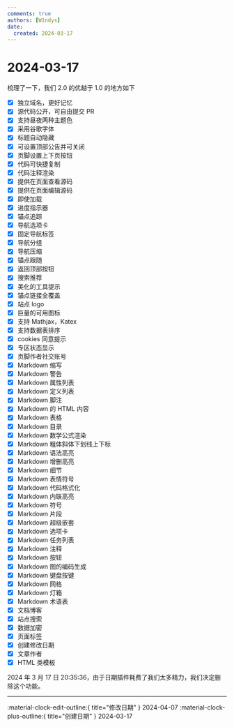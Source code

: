 ```yaml
---
comments: true
authors: [W1ndys]
date:
  created: 2024-03-17
---
```


# 2024-03-17

梳理了一下，我们 2.0 的优越于 1.0 的地方如下

<!-- more -->

- [x] 独立域名，更好记忆
- [x] 源代码公开，可自由提交 PR
- [x] 支持昼夜两种主题色
- [x] 采用谷歌字体
- [x] 标题自动隐藏
- [x] 可设置顶部公告并可关闭
- [x] 页脚设置上下页按钮
- [x] 代码可快捷复制
- [x] 代码注释渲染
- [x] 提供在页面查看源码
- [x] 提供在页面编辑源码
- [x] 即使加载
- [x] 进度指示器
- [x] 锚点追踪
- [x] 导航选项卡
- [x] 固定导航标签
- [x] 导航分组
- [x] 导航压缩
- [x] 锚点跟随
- [x] 返回顶部按钮
- [x] 搜索推荐
- [x] 美化的工具提示
- [x] 锚点链接全覆盖
- [x] 站点 logo
- [x] 巨量的可用图标
- [x] 支持 Mathjax，Katex
- [x] 支持数据表排序
- [x] cookies 同意提示
- [x] 专区状态显示
- [x] 页脚作者社交账号
- [x] Markdown 缩写
- [x] Markdown 警告
- [x] Markdown 属性列表
- [x] Markdown 定义列表
- [x] Markdown 脚注
- [x] Markdown 的 HTML 内容
- [x] Markdown 表格
- [x] Markdown 目录
- [x] Markdown 数学公式渲染
- [x] Markdown 粗体斜体下划线上下标
- [x] Markdown 语法高亮
- [x] Markdown 增删高亮
- [x] Markdown 细节
- [x] Markdown 表情符号
- [x] Markdown 代码格式化
- [x] Markdown 内联高亮
- [x] Markdown 符号
- [x] Markdown 片段
- [x] Markdown 超级嵌套
- [x] Markdown 选项卡
- [x] Markdown 任务列表
- [x] Markdown 注释
- [x] Markdown 按钮
- [x] Markdown 图的编码生成
- [x] Markdown 键盘按键
- [x] Markdown 网格
- [x] Markdown 灯箱
- [x] Markdown 术语表
- [x] 文档博客
- [x] 站点搜索
- [x] 数据加密
- [x] 页面标签
- [x] 创建修改日期
- [x] 文章作者
- [x] HTML 类模板

2024 年 3 月 17 日 20:35:36，由于日期插件耗费了我们太多精力，我们决定删除这个功能。

---

:material-clock-edit-outline:{ title="修改日期" } 2024-04-07
:material-clock-plus-outline:{ title="创建日期" } 2024-03-17
